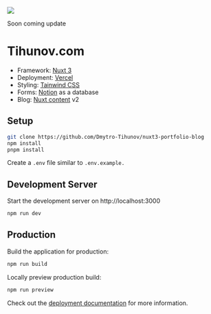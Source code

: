 ![](./public/preview/chrome-capture-2023-0-20.gif)

Soon coming update

# Tihunov.com

- Framework: [Nuxt 3](https://nuxt.com/v3)
- Deployment: [Vercel](https://vercel.com)
- Styling: [Tainwind CSS](https://tailwindcss.com)
- Forms: [Notion](https://developers.notion.com) as a database
- Blog: [Nuxt content](https://tailwindcss.com) v2

## Setup

```bash
git clone https://github.com/Dmytro-Tihunov/nuxt3-portfolio-blog
npm install
pnpm install
```

Create a `.env` file similar to `.env.example.`

## Development Server

Start the development server on http://localhost:3000

```bash
npm run dev
```

## Production

Build the application for production:

```bash
npm run build
```

Locally preview production build:

```bash
npm run preview
```

Check out the [deployment documentation](https://nuxt.com/docs/getting-started/deployment) for more information.
